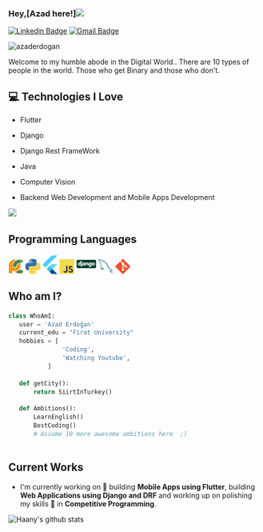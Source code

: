 
### Hey,[Azad here!]<img src="https://media.giphy.com/media/hvRJCLFzcasrR4ia7z/giphy.gif" width="25px">


[![Linkedin Badge](https://img.shields.io/badge/-AzadErdoğan-blue?style=flat-square&logo=Linkedin&logoColor=white&link=https://www.linkedin.com/in/azaderdogan)](https://www.linkedin.com/in/haany-ali) [![Gmail Badge](https://img.shields.io/badge/-azadderdogan@gmail.com-c14438?style=flat-square&logo=Gmail&logoColor=white&link=mailto:azadderdogan@gmail.com)](mailto:azadderdogan@gmail.com) 
<p align="left"> <img src="https://komarev.com/ghpvc/?username=azaderdogan" alt="azaderdogan" /> </p>

Welcome to my humble abode in the Digital World.. There are 10 types of people in the world. Those who get Binary and those who don't.

## :computer: Technologies I Love
* Flutter
* Django
* Django Rest FrameWork
* Java
* Computer Vision

* Backend Web Development and Mobile Apps Development

<img src = "https://github-readme-stats.vercel.app/api/top-langs/?username=azaderdogan&layout=compact">

## Programming Languages
  <img src = 'https://github.com/azaderdogan/azaderdogan/blob/master/images/pycharm.svg' width='30'/> <img src = 'https://github.com/azaderdogan/azaderdogan/blob/master/images/python2.png' height='30'/> <img src = 'https://github.com/azaderdogan/azaderdogan/blob/main/images/flutter-logo.svg' width='30'/>   <img src = 'https://github.com/azaderdogan/azaderdogan/blob/main/images/js.svg' width='30'/>  <img src = 'https://github.com/azaderdogan/azaderdogan/blob/main/images/django.svg' height='40'/> 
 <img src = 'https://github.com/azaderdogan/azaderdogan/blob/main/images/sql.svg' width='30'/> <img src = 'https://github.com/azaderdogan/azaderdogan/blob/main/images/git.svg' width='30'/>
 
 ## Who am I?
 ```python
 class WhoAmI:
 	user = 'Azad Erdoğan'
	current_edu = "Firat University"
	hobbies = [
				'Coding',
				'Watching Youtube',
			]
	
	def getCity():
		return SiirtInTurkey()
	
	def Ambitions():
		LearnEnglish()
		BestCoding()
		# Assume 10 more awesome ambitions here  ;)
	
 ```
 
## Current Works
 * I'm currently working on 🔭 building **Mobile Apps using Flutter**,  building **Web Applications using Django and DRF** and working up on polishing my skills 🌱 in **Competitive Programming**.
 
![Haany's github stats](https://github-readme-stats.vercel.app/api?username=azaderdogan&show_icons=true&hide=[%22issues%22])
 
 
